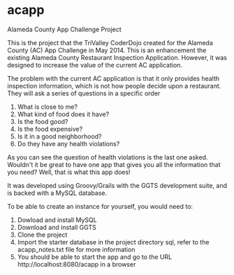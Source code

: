 acapp
=====

Alameda County App Challenge Project

This is the project that the TriValley CoderDojo created for the 
Alameda County (AC) App Challenge in May 2014.  This is an enhancement 
the existing Alameda County Restaurant Inspection Application.  However, 
it was designed to increase the value of the current AC application.  

The problem with the current AC application is that it only provides 
health inspection information, which is not how people decide upon a 
restaurant.  They will ask a series of questions in a specific order

1. What is close to me?
2. What kind of food does it have?
3. Is the food good?
4. Is the food expensive?
5. Is it in a good neighborhood?
6. Do they have any health violations?

As you can see the question of health violations is the last one asked.
Wouldn't it be great to have one app that gives you all the information
that you need?  Well, that is what this app does!

It was developed using Groovy/Grails with the GGTS development suite, and 
is backed with a MySQL database.  

To be able to create an instance for yourself, you would need to:

1. Dowload and install MySQL
2. Download and install GGTS 
3. Clone the project
4. Import the starter database in the project directory sql, refer to the acapp_notes.txt file for more information
5. You should be able to start the app and go to the URL http://localhost:8080/acapp in a browser

